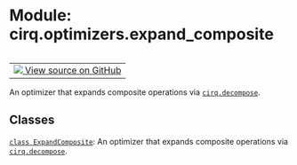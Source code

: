 <div itemscope itemtype="http://developers.google.com/ReferenceObject">
<meta itemprop="name" content="cirq.optimizers.expand_composite" />
<meta itemprop="path" content="Stable" />
</div>

# Module: cirq.optimizers.expand_composite

<!-- Insert buttons and diff -->

<table class="tfo-notebook-buttons tfo-api" align="left">

<td>
  <a target="_blank" href="https://github.com/quantumlib/cirq/tree/master/cirq/optimizers/expand_composite.py">
    <img src="https://www.tensorflow.org/images/GitHub-Mark-32px.png" />
    View source on GitHub
  </a>
</td>
</table>



An optimizer that expands composite operations via <a href="../../cirq/protocols/decompose.md"><code>cirq.decompose</code></a>.



## Classes

[`class ExpandComposite`](../../cirq/optimizers/ExpandComposite.md): An optimizer that expands composite operations via <a href="../../cirq/protocols/decompose.md"><code>cirq.decompose</code></a>.

